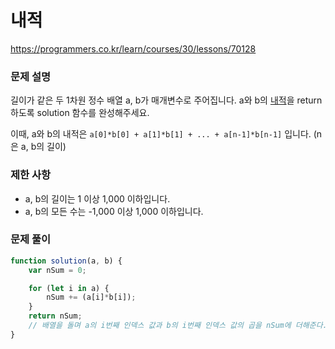 # 내적

https://programmers.co.kr/learn/courses/30/lessons/70128

### 문제 설명

길이가 같은 두 1차원 정수 배열 a, b가 매개변수로 주어집니다. a와 b의 [내적](https://en.wikipedia.org/wiki/Dot_product)을 return 하도록 solution 함수를 완성해주세요.

이때, a와 b의 내적은 `a[0]*b[0] + a[1]*b[1] + ... + a[n-1]*b[n-1]` 입니다. (n은 a, b의 길이)

### 제한 사항

- a, b의 길이는 1 이상 1,000 이하입니다.
- a, b의 모든 수는 -1,000 이상 1,000 이하입니다.

### 문제 풀이

```jsx
function solution(a, b) {
    var nSum = 0;

    for (let i in a) {
        nSum += (a[i]*b[i]);
    }
    return nSum;
	// 배열을 돌며 a의 i번째 인덱스 값과 b의 i번째 인덱스 값의 곱을 nSum에 더해준다.
}
```
